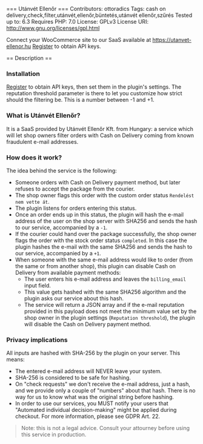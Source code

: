 === Utánvét Ellenőr ===
Contributors: ottoradics
Tags: cash on delivery,check,filter,utánvét,ellenőr,büntetés,utánvét ellenőr,szűrés
Tested up to: 6.3
Requires PHP: 7.0
License: GPLv3
License URI: http://www.gnu.org/licenses/gpl.html

Connect your WooCommerce site to our SaaS available at https://utanvet-ellenor.hu
[Register](https://utanvet-ellenor.hu/register) to obtain API keys.

== Description ==

### Installation
[Register](https://utanvet-ellenor.hu/register) to obtain API keys, then set them in the plugin's settings. The reputation threshold parameter is there to let you customize how strict should the filtering be. This is a number between -1 and +1.

### What is Utánvét Ellenőr?

It is a SaaS provided by Utánvét Ellenőr Kft. from Hungary: a service which will let shop owners filter orders with Cash on Delivery coming from known fraudulent e-mail addresses.

### How does it work?

The idea behind the service is the following:
* Someone orders with Cash on Delivery payment method, but later refuses to accept the package from the courier.
* The shop owner flags this order with the custom order status `Rendelést nem vette át`.
* The plugin listens for orders entering this status.
* Once an order ends up in this status, the plugin will hash the e-mail address of the user on the shop server with SHA256 and sends the hash to our service, accompanied by a `-1`.
* If the courier could hand over the package successfully, the shop owner flags the order with the stock order status `completed`. In this case the plugin hashes the e-mail with the same SHA256 and sends the hash to our service, accompanied by a `+1`.
* When someone with the same e-mail address would like to order (from the same or from another shop), this plugin can disable Cash on Delivery from available payment methods:
  * The user enters his e-mail address and leaves the `billing_email` input field.
  * This value gets hashed with the same SHA256 algorithm and the plugin asks our service about this hash.
  * The service will return a JSON array and if the e-mail reputation provided in this payload does not meet the minimum value set by the shop owner in the plugin settings (`Reputation threshold`), the plugin will disable the Cash on Delivery payment method.

### Privacy implications

All inputs are hashed with SHA-256 by the plugin on your server. This means:
* The entered e-mail address  will NEVER leave your system.
* SHA-256 is considered to be safe for hashing.
* On "check requests" we don't receive the e-mail address, just a hash, and we provide only a couple of "numbers" about that hash. There is no way for us to know what was the original string before hashing.
* In order to use our services, you MUST notify your users that "Automated individual decision-making" might be applied during checkout. For more information, please see GDPR Art. 22.

> Note: this is not a legal advice. Consult your attourney before using this service in production.
